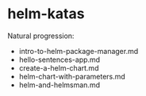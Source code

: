 # helm-katas

Natural progression:

- intro-to-helm-package-manager.md
- hello-sentences-app.md
- create-a-helm-chart.md
- helm-chart-with-parameters.md
- helm-and-helmsman.md
